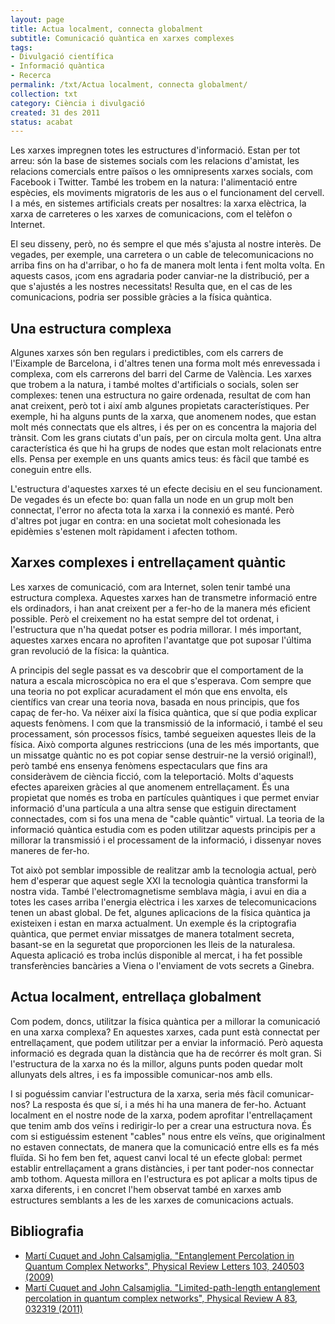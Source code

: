 ```yaml
---
layout: page
title: Actua localment, connecta globalment
subtitle: Comunicació quàntica en xarxes complexes
tags:
- Divulgació científica
- Informació quàntica
- Recerca
permalink: /txt/Actua localment, connecta globalment/
collection: txt
category: Ciència i divulgació
created: 31 des 2011
status: acabat
---
```


Les xarxes impregnen totes les estructures d'informació. Estan per tot arreu:
són la base de sistemes socials com les relacions d'amistat, les relacions
comercials entre països o les omnipresents xarxes socials, com Facebook i
Twitter. També les trobem en la natura: l'alimentació entre espècies, els
moviments migratoris de les aus o el funcionament del cervell. I a més, en
sistemes artificials creats per nosaltres: la xarxa elèctrica, la xarxa de
carreteres o les xarxes de comunicacions, com el telèfon o Internet.

El seu disseny, però, no és sempre el que més s'ajusta al nostre interès. De
vegades, per exemple, una carretera o un cable de telecomunicacions no arriba
fins on ha d'arribar, o ho fa de manera molt lenta i fent molta volta. En
aquests casos, ¡com ens agradaria poder canviar-ne la distribució, per a que
s'ajustés a les nostres necessitats! Resulta que, en el cas de les
comunicacions, podria ser possible gràcies a la física quàntica.

## Una estructura complexa

Algunes xarxes són ben regulars i predictibles, com els carrers de l'Eixample
de Barcelona, i d'altres tenen una forma molt més enrevessada i complexa, com
els carrerons del barri del Carme de València. Les xarxes que trobem a la
natura, i també moltes d'artificials o socials, solen ser complexes: tenen una
estructura no gaire ordenada, resultat de com han anat creixent, però tot i
així amb algunes propietats característiques. Per exemple, hi ha alguns punts
de la xarxa, que anomenem nodes, que estan molt més connectats que els altres,
i és per on es concentra la majoria del trànsit. Com les grans ciutats d'un
país, per on circula molta gent. Una altra característica és que hi ha grups
de nodes que estan molt relacionats entre ells. Pensa per exemple en uns
quants amics teus: és fàcil que també es coneguin entre ells.

L'estructura d'aquestes xarxes té un efecte decisiu en el seu funcionament. De
vegades és un efecte bo: quan falla un node en un grup molt ben connectat,
l'error no afecta tota la xarxa i la connexió es manté. Però d'altres pot
jugar en contra: en una societat molt cohesionada les epidèmies s'estenen molt
ràpidament i afecten tothom.

## Xarxes complexes i entrellaçament quàntic

Les xarxes de comunicació, com ara Internet, solen tenir també una estructura
complexa. Aquestes xarxes han de transmetre informació entre els ordinadors, i
han anat creixent per a fer-ho de la manera més eficient possible. Però el
creixement no ha estat sempre del tot ordenat, i l'estructura que n'ha quedat
potser es podria millorar. I més important, aquestes xarxes encara no
aprofiten l'avantatge que pot suposar l'última gran revolució de la física: la
quàntica.

A principis del segle passat es va descobrir que el comportament de la natura
a escala microscòpica no era el que s'esperava. Com sempre que una teoria no
pot explicar acuradament el món que ens envolta, els científics van crear una
teoria nova, basada en nous principis, que fos capaç de fer-ho. Va néixer així
la física quàntica, que sí que podia explicar aquests fenòmens. I com que la
transmissió de la informació, i també el seu processament, són processos
físics, també segueixen aquestes lleis de la física. Això comporta algunes
restriccions (una de les més importants, que un missatge quàntic no es pot
copiar sense destruir-ne la versió original!), però també ens ensenya fenòmens
espectaculars que fins ara consideràvem de ciència ficció, com la
teleportació. Molts d'aquests efectes apareixen gràcies al que anomenem
entrellaçament. És una propietat que només es troba en partícules quàntiques i
que permet enviar informació d'una partícula a una altra sense que estiguin
directament connectades, com si fos una mena de "cable quàntic" virtual. La
teoria de la informació quàntica estudia com es poden utilitzar aquests
principis per a millorar la transmissió i el processament de la informació, i
dissenyar noves maneres de fer-ho.

Tot això pot semblar impossible de realitzar amb la tecnologia actual, però
hem d'esperar que aquest segle XXI la tecnologia quàntica transformi la nostra
vida. També l'electromagnetisme semblava màgia, i avui en dia a totes les
cases arriba l'energia elèctrica i les xarxes de telecomunicacions tenen un
abast global. De fet, algunes aplicacions de la física quàntica ja existeixen
i estan en marxa actualment. Un exemple és la criptografia quàntica, que
permet enviar missatges de manera totalment secreta, basant-se en la seguretat
que proporcionen les lleis de la naturalesa. Aquesta aplicació es troba inclús
disponible al mercat, i ha fet possible transferències bancàries a Viena o
l'enviament de vots secrets a Ginebra.

## Actua localment, entrellaça globalment

Com podem, doncs, utilitzar la física quàntica per a millorar la comunicació
en una xarxa complexa? En aquestes xarxes, cada punt està connectat per
entrellaçament, que podem utilitzar per a enviar la informació. Però aquesta
informació es degrada quan la distància que ha de recórrer és molt gran. Si
l'estructura de la xarxa no és la millor, alguns punts poden quedar molt
allunyats dels altres, i es fa impossible comunicar-nos amb ells.

I si poguéssim canviar l'estructura de la xarxa, seria més fàcil
comunicar-nos? La resposta és que sí, i a més hi ha una manera de fer-ho.
Actuant localment en el nostre node de la xarxa, podem aprofitar
l'entrellaçament que tenim amb dos veïns i redirigir-lo per a crear una
estructura nova. És com si estiguéssim estenent "cables" nous entre els veïns,
que originalment no estaven connectats, de manera que la comunicació entre
ells es fa més fluïda. Si ho fem ben fet, aquest canvi local té un efecte
global: permet establir entrellaçament a grans distàncies, i per tant
poder-nos connectar amb tothom. Aquesta millora en l'estructura es pot aplicar
a molts tipus de xarxa diferents, i en concret l'hem observat també en xarxes
amb estructures semblants a les de les xarxes de comunicacions actuals.

## Bibliografia

- [Martí Cuquet and John Calsamiglia, "Entanglement Percolation in Quantum Complex Networks", Physical Review Letters 103, 240503 (2009)](http://link.aps.org/abstract/PRL/v103/e240503)
- [Martí Cuquet and John Calsamiglia, "Limited-path-length entanglement percolation in quantum complex networks", Physical Review A 83, 032319 (2011)](http://pra.aps.org/abstract/PRA/v83/i3/e032319)
